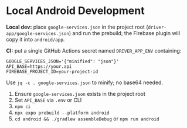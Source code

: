 # Local Android Development

**Local dev:** place `google-services.json` in the project root (`driver-app/google-services.json`) and run the prebuild; the Firebase plugin will copy it into `android/app`.

**CI:** put a single GitHub Actions secret named `DRIVER_APP_ENV` containing:

```
GOOGLE_SERVICES_JSON='{"minified": "json"}'
API_BASE=https://your.api
FIREBASE_PROJECT_ID=your-project-id
```

Use `jq -c . google-services.json` to minify; no base64 needed.

1) Ensure `google-services.json` exists in the project root
2) Set `API_BASE` via `.env` or CLI
3) `npm ci`
4) `npx expo prebuild --platform android`
5) `cd android && ./gradlew assembleDebug` or `npm run android`

